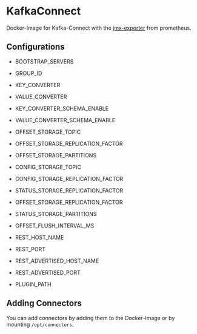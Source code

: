 # KafkaConnect

Docker-Image for Kafka-Connect with the [jmx-exporter](https://github.com/prometheus/jmx_exporter) from prometheus.

## Configurations

- BOOTSTRAP_SERVERS

- GROUP_ID

- KEY_CONVERTER

- VALUE_CONVERTER

- KEY_CONVERTER_SCHEMA_ENABLE

- VALUE_CONVERTER_SCHEMA_ENABLE

- OFFSET_STORAGE_TOPIC

- OFFSET_STORAGE_REPLICATION_FACTOR

- OFFSET_STORAGE_PARTITIONS

- CONFIG_STORAGE_TOPIC

- CONFIG_STORAGE_REPLICATION_FACTOR

- STATUS_STORAGE_REPLICATION_FACTOR

- OFFSET_STORAGE_REPLICATION_FACTOR

- STATUS_STORAGE_PARTITIONS

- OFFSET_FLUSH_INTERVAL_MS

- REST_HOST_NAME

- REST_PORT

- REST_ADVERTISED_HOST_NAME

- REST_ADVERTISED_PORT

- PLUGIN_PATH


## Adding Connectors

You can add connectors by adding them to the Docker-Image or by mounting `/opt/connectors`. 